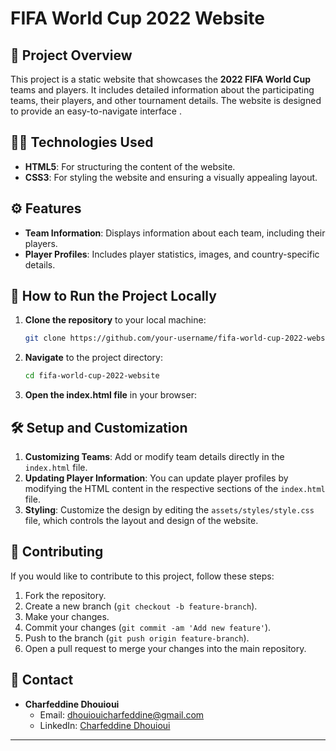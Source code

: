 # FIFA World Cup 2022 Website

## 📍 Project Overview

This project is a static website that showcases the **2022 FIFA World Cup** teams and players. It includes detailed information about the participating teams, their players, and other tournament details. The website is designed to provide an easy-to-navigate interface .

## 🧑‍💻 Technologies Used

- **HTML5**: For structuring the content of the website.
- **CSS3**: For styling the website and ensuring a visually appealing layout.

## ⚙️ Features

- **Team Information**: Displays information about each team, including their players.
- **Player Profiles**: Includes player statistics, images, and country-specific details.


## 🚀 How to Run the Project Locally

1. **Clone the repository** to your local machine:

   ```bash
   git clone https://github.com/your-username/fifa-world-cup-2022-website.git

2. **Navigate**  to the project directory:
   ```bash
   cd fifa-world-cup-2022-website
3. **Open the index.html file**  in your browser:

## 🛠 Setup and Customization

1. **Customizing Teams**: Add or modify team details directly in the `index.html` file.
2. **Updating Player Information**: You can update player profiles by modifying the HTML content in the respective sections of the `index.html` file.
3. **Styling**: Customize the design by editing the `assets/styles/style.css` file, which controls the layout and design of the website.

## 🙌 Contributing

If you would like to contribute to this project, follow these steps:

1. Fork the repository.
2. Create a new branch (`git checkout -b feature-branch`).
3. Make your changes.
4. Commit your changes (`git commit -am 'Add new feature'`).
5. Push to the branch (`git push origin feature-branch`).
6. Open a pull request to merge your changes into the main repository.

## 💬 Contact

- **Charfeddine Dhouioui**  
  - Email: [dhouiouicharfeddine@gmail.com](mailto:dhouiouicharfeddine@gmail.com)  
  - LinkedIn: [Charfeddine Dhouioui](https://www.linkedin.com/in/charfeddine-dhouioui-987ab7318?utm_source=share&utm_campaign=share_via&utm_content=profile&utm_medium=ios_app)

---
